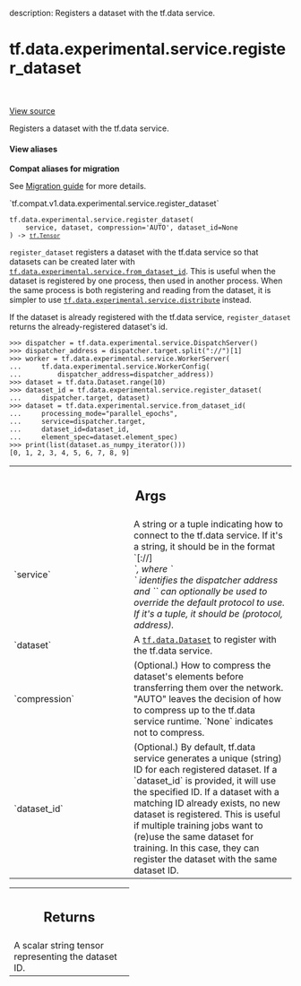 description: Registers a dataset with the tf.data service.

<div itemscope itemtype="http://developers.google.com/ReferenceObject">
<meta itemprop="name" content="tf.data.experimental.service.register_dataset" />
<meta itemprop="path" content="Stable" />
</div>

# tf.data.experimental.service.register_dataset

<!-- Insert buttons and diff -->

<table class="tfo-notebook-buttons tfo-api nocontent" align="left">

</table>

<a target="_blank" class="external" href="/code/stable/tensorflow/python/data/experimental/ops/data_service_ops.py">View source</a>



Registers a dataset with the tf.data service.


<section class="expandable">
  <h4 class="showalways">View aliases</h4>
  <p>
<b>Compat aliases for migration</b>
<p>See
<a href="https://www.tensorflow.org/guide/migrate">Migration guide</a> for
more details.</p>
<p>`tf.compat.v1.data.experimental.service.register_dataset`</p>
</p>
</section>

<pre class="devsite-click-to-copy prettyprint lang-py tfo-signature-link">
<code>tf.data.experimental.service.register_dataset(
    service, dataset, compression=&#x27;AUTO&#x27;, dataset_id=None
) -> <a href="../../../../tf/Tensor.md"><code>tf.Tensor</code></a>
</code></pre>



<!-- Placeholder for "Used in" -->

`register_dataset` registers a dataset with the tf.data service so that
datasets can be created later with
<a href="../../../../tf/data/experimental/service/from_dataset_id.md"><code>tf.data.experimental.service.from_dataset_id</code></a>. This is useful when the
dataset
is registered by one process, then used in another process. When the same
process is both registering and reading from the dataset, it is simpler to use
<a href="../../../../tf/data/experimental/service/distribute.md"><code>tf.data.experimental.service.distribute</code></a> instead.

If the dataset is already registered with the tf.data service,
`register_dataset` returns the already-registered dataset's id.

```
>>> dispatcher = tf.data.experimental.service.DispatchServer()
>>> dispatcher_address = dispatcher.target.split("://")[1]
>>> worker = tf.data.experimental.service.WorkerServer(
...     tf.data.experimental.service.WorkerConfig(
...         dispatcher_address=dispatcher_address))
>>> dataset = tf.data.Dataset.range(10)
>>> dataset_id = tf.data.experimental.service.register_dataset(
...     dispatcher.target, dataset)
>>> dataset = tf.data.experimental.service.from_dataset_id(
...     processing_mode="parallel_epochs",
...     service=dispatcher.target,
...     dataset_id=dataset_id,
...     element_spec=dataset.element_spec)
>>> print(list(dataset.as_numpy_iterator()))
[0, 1, 2, 3, 4, 5, 6, 7, 8, 9]
```

<!-- Tabular view -->
 <table class="responsive fixed orange">
<colgroup><col width="214px"><col></colgroup>
<tr><th colspan="2"><h2 class="add-link">Args</h2></th></tr>

<tr>
<td>
`service`<a id="service"></a>
</td>
<td>
A string or a tuple indicating how to connect to the tf.data
service. If it's a string, it should be in the format
`[<protocol>://]<address>`, where `<address>` identifies the dispatcher
  address and `<protocol>` can optionally be used to override the default
  protocol to use. If it's a tuple, it should be (protocol, address).
</td>
</tr><tr>
<td>
`dataset`<a id="dataset"></a>
</td>
<td>
A <a href="../../../../tf/data/Dataset.md"><code>tf.data.Dataset</code></a> to register with the tf.data service.
</td>
</tr><tr>
<td>
`compression`<a id="compression"></a>
</td>
<td>
(Optional.) How to compress the dataset's elements before
transferring them over the network. "AUTO" leaves the decision of how to
compress up to the tf.data service runtime. `None` indicates not to
compress.
</td>
</tr><tr>
<td>
`dataset_id`<a id="dataset_id"></a>
</td>
<td>
(Optional.) By default, tf.data service generates a unique
(string) ID for each registered dataset. If a `dataset_id` is provided, it
will use the specified ID. If a dataset with a matching ID already exists,
no new dataset is registered. This is useful if multiple training jobs
want to (re)use the same dataset for training. In this case, they can
register the dataset with the same dataset ID.
</td>
</tr>
</table>



<!-- Tabular view -->
 <table class="responsive fixed orange">
<colgroup><col width="214px"><col></colgroup>
<tr><th colspan="2"><h2 class="add-link">Returns</h2></th></tr>
<tr class="alt">
<td colspan="2">
A scalar string tensor representing the dataset ID.
</td>
</tr>

</table>

